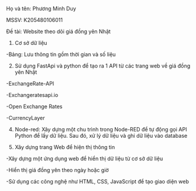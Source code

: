 Họ và tên: Phương Minh Duy

MSSV: K205480106011

Đề tài: Website theo dõi giá đồng yên Nhật

1. Cơ sở dữ liệu

-Bảng: Lưu thông tin gồm thời gian và số liệu

2. Sử dụng FastApi và python để tạo ra 1 API từ các trang web về giá đồng yên Nhật

-ExchangeRate-API

-Exchangeratesapi.io

-Open Exchange Rates

-CurrencyLayer

4. Node-red: Xây dựng một chu trình trong Node-RED để tự động gọi API Python để lấy dữ liệu. Sau đó, xử lý dữ liệu và ghi dữ liệu vào database

5. Xây dựng trang Web để hiện thị thông tin

-Xây dựng một ứng dụng web để hiển thị dữ liệu từ cơ sở dữ liệu

-Hiển thị giá đồng yên theo ngày hoặc giờ

-Sử dụng các công nghệ như HTML, CSS, JavaScript để tạo giao diện web

